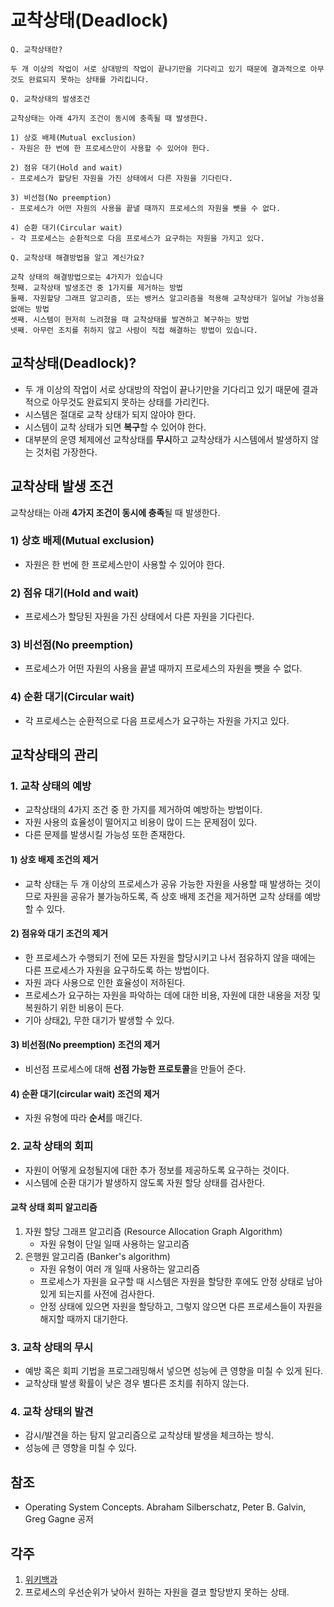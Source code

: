 # **교착상태(Deadlock)**



```
Q. 교착상태란? 
```

```
두 개 이상의 작업이 서로 상대방의 작업이 끝나기만을 기다리고 있기 때문에 결과적으로 아무것도 완료되지 못하는 상태를 가리킵니다.
```



```
Q. 교착상태의 발생조건
```

```
교착상태는 아래 4가지 조건이 동시에 충족될 때 발생한다.

1) 상호 배제(Mutual exclusion)
- 자원은 한 번에 한 프로세스만이 사용할 수 있어야 한다.

2) 점유 대기(Hold and wait)
- 프로세스가 할당된 자원을 가진 상태에서 다른 자원을 기다린다.

3) 비선점(No preemption)
- 프로세스가 어떤 자원의 사용을 끝낼 때까지 프로세스의 자원을 뺏을 수 없다.

4) 순환 대기(Circular wait)
- 각 프로세스는 순환적으로 다음 프로세스가 요구하는 자원을 가지고 있다.
```



```
Q. 교착상태 해결방법을 알고 계신가요?
```

```
교착 상태의 해결방법으로는 4가지가 있습니다
첫째. 교착상태 발생조건 중 1가지를 제거하는 방법
둘째. 자원할당 그래프 알고리즘, 또는 뱅커스 알고리즘을 적용해 교착상태가 일어날 가능성을 없애는 방법
셋째. 시스템이 현저히 느려졌을 때 교착상태를 발견하고 복구하는 방법
넷째. 아무런 조치를 취하지 않고 사람이 직접 해결하는 방법이 있습니다.
```





## 교착상태(Deadlock)?

- 두 개 이상의 작업이 서로 상대방의 작업이 끝나기만을 기다리고 있기 때문에 결과적으로 아무것도 완료되지 못하는 상태를 가리킨다.
- 시스템은 절대로 교착 상태가 되지 않아야 한다.
- 시스템이 교착 상태가 되면 **복구**할 수 있어야 한다.
- 대부분의 운영 체제에선 교착상태를 **무시**하고 교착상태가 시스템에서 발생하지 않는 것처럼 가장한다.

## 교착상태 발생 조건

교착상태는 아래 **4가지 조건이 동시에 충족**될 때 발생한다.

### 1) 상호 배제(Mutual exclusion)

- 자원은 한 번에 한 프로세스만이 사용할 수 있어야 한다.

### 2) 점유 대기(Hold and wait)

- 프로세스가 할당된 자원을 가진 상태에서 다른 자원을 기다린다.

### 3) 비선점(No preemption)

- 프로세스가 어떤 자원의 사용을 끝낼 때까지 프로세스의 자원을 뺏을 수 없다.

### 4) 순환 대기(Circular wait)

- 각 프로세스는 순환적으로 다음 프로세스가 요구하는 자원을 가지고 있다.

## 교착상태의 관리

### 1. 교착 상태의 예방

- 교착상태의 4가지 조건 중 한 가지를 제거하여 예방하는 방법이다.
- 자원 사용의 효율성이 떨어지고 비용이 많이 드는 문제점이 있다.
- 다른 문제를 발생시킬 가능성 또한 존재한다.

#### 1) 상호 배제 조건의 제거

- 교착 상태는 두 개 이상의 프로세스가 공유 가능한 자원을 사용할 때 발생하는 것이므로 자원을 공유가 불가능하도록, 즉 상호 배제 조건을 제거하면 교착 상태를 예방할 수 있다.

#### 2) 점유와 대기 조건의 제거

- 한 프로세스가 수행되기 전에 모든 자원을 할당시키고 나서 점유하지 않을 때에는 다른 프로세스가 자원을 요구하도록 하는 방법이다.
- 자원 과다 사용으로 인한 효율성이 저하된다.
- 프로세스가 요구하는 자원을 파악하는 데에 대한 비용, 자원에 대한 내용을 저장 및 복원하기 위한 비용이 든다.
- 기아 상태[2)](https://github.com/jobhope/TechnicalNote/blob/master/operating_system/Deadlock.md#ref1), 무한 대기가 발생할 수 있다.

#### 3) 비선점(No preemption) 조건의 제거

- 비선점 프로세스에 대해 **선점 가능한 프로토콜**을 만들어 준다.

#### 4) 순환 대기(circular wait) 조건의 제거

- 자원 유형에 따라 **순서**를 매긴다.

### 2. 교착 상태의 회피

- 자원이 어떻게 요청될지에 대한 추가 정보를 제공하도록 요구하는 것이다.
- 시스템에 순환 대기가 발생하지 않도록 자원 할당 상태를 검사한다.

#### 교착 상태 회피 알고리즘

1. 자원 할당 그래프 알고리즘 (Resource Allocation Graph Algorithm)
   - 자원 유형이 단일 일때 사용하는 알고리즘
2. 은행원 알고리즘 (Banker's algorithm)
   - 자원 유형이 여러 개 일때 사용하는 알고리즘
   - 프로세스가 자원을 요구할 때 시스템은 자원을 할당한 후에도 안정 상태로 남아있게 되는지를 사전에 검사한다.
   - 안정 상태에 있으면 자원을 할당하고, 그렇지 않으면 다른 프로세스들이 자원을 해지할 때까지 대기한다.

### 3. 교착 상태의 무시

- 예방 혹은 회피 기법을 프로그래밍해서 넣으면 성능에 큰 영향을 미칠 수 있게 된다.
- 교착상태 발생 확률이 낮은 경우 별다른 조치를 취하지 않는다.

### 4. 교착 상태의 발견

- 감시/발견을 하는 탐지 알고리즘으로 교착상태 발생을 체크하는 방식.
- 성능에 큰 영향을 미칠 수 있다.

## 참조

- Operating System Concepts. Abraham Silberschatz, Peter B. Galvin, Greg Gagne 공저



## 각주

1. [위키백과](https://ko.wikipedia.org/wiki/교착_상태)
2. 프로세스의 우선순위가 낮아서 원하는 자원을 결코 할당받지 못하는 상태.